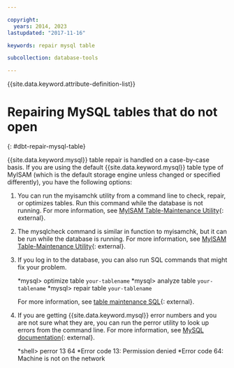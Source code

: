 ```yaml
---

copyright:
  years: 2014, 2023
lastupdated: "2017-11-16"

keywords: repair mysql table

subcollection: database-tools

---
```


{{site.data.keyword.attribute-definition-list}}

# Repairing MySQL tables that do not open
{: #dbt-repair-mysql-table}

{{site.data.keyword.mysql}} table repair is handled on a case-by-case basis. If you are using the default {{site.data.keyword.mysql}} table type of MyISAM (which is the default storage engine unless changed or specified differently), you have the following options:

1. You can run the myisamchk utility from a command line to check, repair, or optimizes tables. Run this command while the database is not running. For more information, see [MyISAM Table-Maintenance Utility](http://dev.mysql.com/doc/refman/5.0/en/myisamchk.html){: external}.
2. The mysqlcheck command is similar in function to myisamchk, but it can be run while the database is running. For more information, see [MyISAM Table-Maintenance Utility](http://dev.mysql.com/doc/refman/5.0/en/mysqlcheck.html){: external}.
3. If you log in to the database, you can also run SQL commands that might fix your problem.

   *mysql> optimize table `your-tablename`
   *mysql> analyze table `your-tablename`
   *mysql> repair table `your-tablename`

   For more information, see [table maintenance SQL](http://dev.mysql.com/doc/refman/5.0/en/table-maintenance-sql.html){: external}.
4. If you are getting {{site.data.keyword.mysql}} error numbers and you are not sure what they are, you can run the perror utility to look up errors from the command line. For more information, see [MySQL documentation](https://dev.mysql.com/doc/){: external}.

   *shell> perror 13 64
   *Error code 13: Permission denied
   *Error code 64: Machine is not on the network
